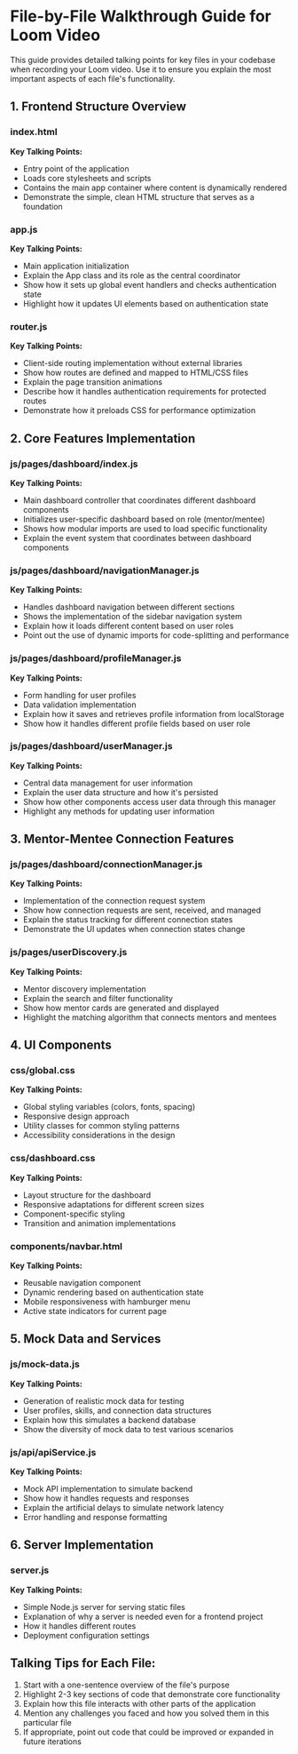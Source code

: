 # File-by-File Walkthrough Guide for Loom Video

This guide provides detailed talking points for key files in your codebase when recording your Loom video. Use it to ensure you explain the most important aspects of each file's functionality.

## 1. Frontend Structure Overview

### index.html
**Key Talking Points:**
- Entry point of the application
- Loads core stylesheets and scripts
- Contains the main app container where content is dynamically rendered
- Demonstrate the simple, clean HTML structure that serves as a foundation

### app.js
**Key Talking Points:**
- Main application initialization
- Explain the App class and its role as the central coordinator
- Show how it sets up global event handlers and checks authentication state
- Highlight how it updates UI elements based on authentication state

### router.js
**Key Talking Points:**
- Client-side routing implementation without external libraries
- Show how routes are defined and mapped to HTML/CSS files
- Explain the page transition animations
- Describe how it handles authentication requirements for protected routes
- Demonstrate how it preloads CSS for performance optimization

## 2. Core Features Implementation

### js/pages/dashboard/index.js
**Key Talking Points:**
- Main dashboard controller that coordinates different dashboard components
- Initializes user-specific dashboard based on role (mentor/mentee)
- Shows how modular imports are used to load specific functionality
- Explain the event system that coordinates between dashboard components

### js/pages/dashboard/navigationManager.js
**Key Talking Points:**
- Handles dashboard navigation between different sections
- Shows the implementation of the sidebar navigation system
- Explain how it loads different content based on user roles
- Point out the use of dynamic imports for code-splitting and performance

### js/pages/dashboard/profileManager.js
**Key Talking Points:**
- Form handling for user profiles
- Data validation implementation
- Explain how it saves and retrieves profile information from localStorage
- Show how it handles different profile fields based on user role

### js/pages/dashboard/userManager.js
**Key Talking Points:**
- Central data management for user information
- Explain the user data structure and how it's persisted
- Show how other components access user data through this manager
- Highlight any methods for updating user information

## 3. Mentor-Mentee Connection Features

### js/pages/dashboard/connectionManager.js
**Key Talking Points:**
- Implementation of the connection request system
- Show how connection requests are sent, received, and managed
- Explain the status tracking for different connection states
- Demonstrate the UI updates when connection states change

### js/pages/userDiscovery.js
**Key Talking Points:**
- Mentor discovery implementation
- Explain the search and filter functionality
- Show how mentor cards are generated and displayed
- Highlight the matching algorithm that connects mentors and mentees

## 4. UI Components

### css/global.css
**Key Talking Points:**
- Global styling variables (colors, fonts, spacing)
- Responsive design approach
- Utility classes for common styling patterns
- Accessibility considerations in the design

### css/dashboard.css
**Key Talking Points:**
- Layout structure for the dashboard
- Responsive adaptations for different screen sizes
- Component-specific styling
- Transition and animation implementations

### components/navbar.html
**Key Talking Points:**
- Reusable navigation component
- Dynamic rendering based on authentication state
- Mobile responsiveness with hamburger menu
- Active state indicators for current page

## 5. Mock Data and Services

### js/mock-data.js
**Key Talking Points:**
- Generation of realistic mock data for testing
- User profiles, skills, and connection data structures
- Explain how this simulates a backend database
- Show the diversity of mock data to test various scenarios

### js/api/apiService.js
**Key Talking Points:**
- Mock API implementation to simulate backend
- Show how it handles requests and responses
- Explain the artificial delays to simulate network latency
- Error handling and response formatting

## 6. Server Implementation

### server.js
**Key Talking Points:**
- Simple Node.js server for serving static files
- Explanation of why a server is needed even for a frontend project
- How it handles different routes
- Deployment configuration settings

## Talking Tips for Each File:

1. Start with a one-sentence overview of the file's purpose
2. Highlight 2-3 key sections of code that demonstrate core functionality
3. Explain how this file interacts with other parts of the application
4. Mention any challenges you faced and how you solved them in this particular file
5. If appropriate, point out code that could be improved or expanded in future iterations
